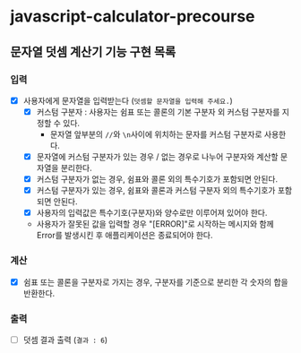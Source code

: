 # javascript-calculator-precourse

## 문자열 덧셈 계산기 기능 구현 목록

### 입력

- [x] 사용자에게 문자열을 입력받는다 (`덧셈할 문자열을 입력해 주세요.`)
  - [x] 커스텀 구분자 : 사용자는 쉼표 또는 콜론의 기본 구분자 외 커스텀 구분자를 지정할 수 있다.
    - 문자열 앞부분의 `//`와 `\n`사이에 위치하는 문자를 커스텀 구분자로 사용한다.
  - [x] 문자열에 커스텀 구분자가 있는 경우 / 없는 경우로 나누어 구분자와 계산할 문자열을 분리한다.
  - [x] 커스텀 구분자가 없는 경우, 쉼표와 콜론 외의 특수기호가 포함되면 안된다.
  - [x] 커스텀 구분자가 있는 경우, 쉼표와 콜론과 커스텀 구분자 외의 특수기호가 포함되면 안된다.
  - [x] 사용자의 입력값은 특수기호(구분자)와 양수로만 이루어져 있어야 한다.
  - 사용자가 잘못된 값을 입력할 경우 "[ERROR]"로 시작하는 메시지와 함께 Error를 발생시킨 후 애플리케이션은 종료되어야 한다.

### 계산

- [x] 쉼표 또는 콜론을 구분자로 가지는 경우, 구분자를 기준으로 분리한 각 숫자의 합을 반환한다.

### 출력

- [ ] 덧셈 결과 출력 (`결과 : 6`)
